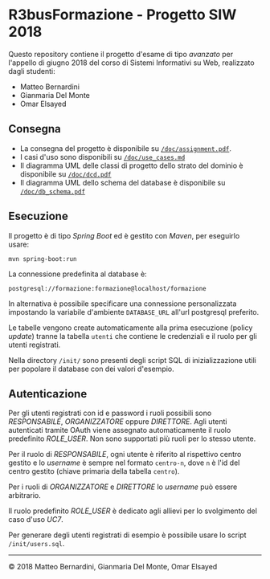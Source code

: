 R3busFormazione - Progetto SIW 2018
===================================

Questo repository contiene il progetto d'esame di tipo *avanzato* per l'appello di giugno 2018 del corso di Sistemi Informativi su Web, realizzato dagli studenti:

- Matteo Bernardini
- Gianmaria Del Monte
- Omar Elsayed


Consegna
--------

- La consegna del progetto è disponibile su [`/doc/assignment.pdf`][assignment].
- I casi d'uso sono disponibili su [`/doc/use_cases.md`][usecases]
- Il diagramma UML delle classi di progetto dello strato del dominio è disponibile su [`/doc/dcd.pdf`][dcd]
- Il diagramma UML dello schema del database è disponibile su [`/doc/db_schema.pdf`][db]


Esecuzione
----------

Il progetto è di tipo *Spring Boot* ed è gestito con *Maven*, per eseguirlo usare:

	mvn spring-boot:run

La connessione predefinita al database è:

	postgresql://formazione:formazione@localhost/formazione

In alternativa è possibile specificare una connessione personalizzata impostando la variabile d'ambiente `DATABASE_URL` all'url postgresql preferito.

Le tabelle vengono create automaticamente alla prima esecuzione (policy *update*) tranne la tabella `utenti` che contiene le credenziali e il ruolo per gli utenti registrati.

Nella directory `/init/` sono presenti degli script SQL di inizializzazione utili per popolare il database con dei valori d'esempio.


Autenticazione
--------------

Per gli utenti registrati con id e password i ruoli possibili sono *RESPONSABILE*, *ORGANIZZATORE* oppure *DIRETTORE*. Agli utenti autenticati tramite OAuth viene assegnato automaticamente il ruolo predefinito *ROLE_USER*. Non sono supportati più ruoli per lo stesso utente.

Per il ruolo di *RESPONSABILE*, ogni utente è riferito al rispettivo centro gestito e lo *username* è sempre nel formato `centro-n`, dove `n` è l'id del centro gestito (chiave primaria della tabella `centro`).

Per i ruoli di *ORGANIZZATORE* e *DIRETTORE* lo *username* può essere arbitrario.

Il ruolo predefinito *ROLE_USER* è dedicato agli allievi per lo svolgimento del caso d'uso *UC7*.

Per generare degli utenti registrati di esempio è possibile usare lo script `/init/users.sql`.


-----------------------------------------------------------
© 2018 Matteo Bernardini, Gianmaria Del Monte, Omar Elsayed



[assignment]: doc/assignment.pdf
[usecases]: doc/use_cases.md
[dcd]: doc/dcd.pdf
[db]: doc/db_schema.pdf